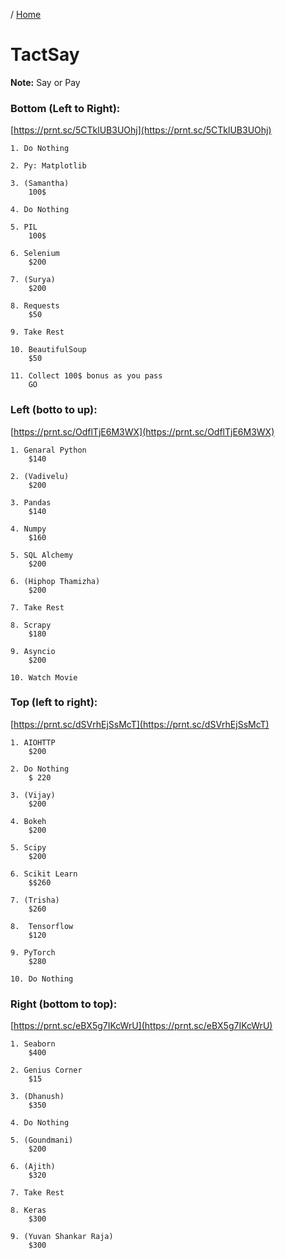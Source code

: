 / [Home](index.md)

# TactSay

**Note:** Say or Pay


### Bottom (Left to Right):
[https://prnt.sc/5CTklUB3UOhj](https://prnt.sc/5CTklUB3UOhj)
```
1. Do Nothing

2. Py: Matplotlib

3. (Samantha)
	100$

4. Do Nothing

5. PIL
	100$

6. Selenium
	$200

7. (Surya)
	$200

8. Requests
	$50

9. Take Rest

10. BeautifulSoup
	$50

11. Collect 100$ bonus as you pass
	GO
```



### Left (botto to up):
[https://prnt.sc/OdflTjE6M3WX](https://prnt.sc/OdflTjE6M3WX)
```
1. Genaral Python
	$140

2. (Vadivelu)
	$200

3. Pandas
	$140

4. Numpy
	$160

5. SQL Alchemy
	$200

6. (Hiphop Thamizha)
	$200

7. Take Rest

8. Scrapy
	$180

9. Asyncio
	$200

10. Watch Movie
```




### Top (left to right):
[https://prnt.sc/dSVrhEjSsMcT](https://prnt.sc/dSVrhEjSsMcT)
```
1. AIOHTTP
	$200

2. Do Nothing
	$ 220

3. (Vijay)
	$200

4. Bokeh
	$200

5. Scipy
	$200

6. Scikit Learn
	$$260

7. (Trisha)
	$260

8.  Tensorflow
	$120

9. PyTorch
	$280

10. Do Nothing
```



### Right (bottom to top):
[https://prnt.sc/eBX5g7IKcWrU](https://prnt.sc/eBX5g7IKcWrU)
```
1. Seaborn
	$400

2. Genius Corner
	$15

3. (Dhanush)
	$350

4. Do Nothing

5. (Goundmani)
	$200

6. (Ajith)
	$320

7. Take Rest

8. Keras
	$300

9. (Yuvan Shankar Raja)
	$300
```
